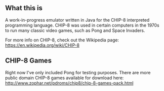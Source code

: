 ## What this is

A work-in-progress emulator written in Java for the CHIP-8 interpreted programming language. CHIP-8 was used in certain computers in the 1970s to run many classic video games, such as Pong and Space Invaders.


For more info on CHIP-8, check out the Wikipedia page: https://en.wikipedia.org/wiki/CHIP-8


## CHIP-8 Games

Right now I've only included Pong for testing purposes. There are more public domain CHIP-8 games available for download here: http://www.zophar.net/pdroms/chip8/chip-8-games-pack.html
